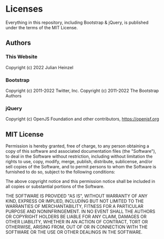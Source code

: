 # Licenses
Everything in this repository, including Bootstrap & jQuery, is published under the terms of the MIT License.

## Authors
### This Website
Copyright (c) 2022 Julian Heinzel

### Bootstrap
Copyright (c) 2011-2022 Twitter, Inc.
Copyright (c) 2011-2022 The Bootstrap Authors

### jQuery
Copyright (c) OpenJS Foundation and other contributors, https://openjsf.org

## MIT License
Permission is hereby granted, free of charge, to any person obtaining a copy
of this software and associated documentation files (the "Software"), to deal
in the Software without restriction, including without limitation the rights
to use, copy, modify, merge, publish, distribute, sublicense, and/or sell
copies of the Software, and to permit persons to whom the Software is
furnished to do so, subject to the following conditions:

The above copyright notice and this permission notice shall be included in all
copies or substantial portions of the Software.

THE SOFTWARE IS PROVIDED "AS IS", WITHOUT WARRANTY OF ANY KIND, EXPRESS OR
IMPLIED, INCLUDING BUT NOT LIMITED TO THE WARRANTIES OF MERCHANTABILITY,
FITNESS FOR A PARTICULAR PURPOSE AND NONINFRINGEMENT. IN NO EVENT SHALL THE
AUTHORS OR COPYRIGHT HOLDERS BE LIABLE FOR ANY CLAIM, DAMAGES OR OTHER
LIABILITY, WHETHER IN AN ACTION OF CONTRACT, TORT OR OTHERWISE, ARISING FROM,
OUT OF OR IN CONNECTION WITH THE SOFTWARE OR THE USE OR OTHER DEALINGS IN THE
SOFTWARE.
